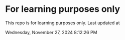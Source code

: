 # For learning purposes only
This repo is for learning purposes only.
Last updated at

Wednesday, November 27, 2024 8:12:26 PM

